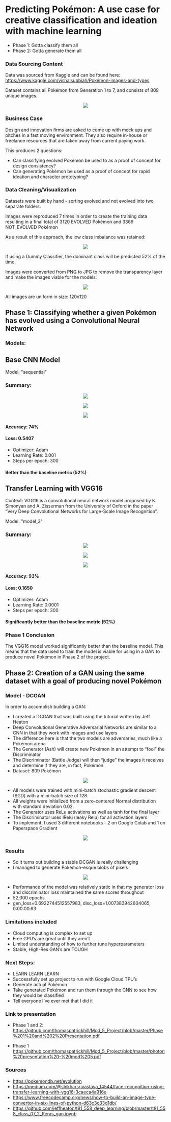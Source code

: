 # Predicting Pokémon: A use case for creative classification and ideation with machine learning

* Phase 1: Gotta classify them all
* Phase 2: Gotta generate them all

### Data Sourcing Content

Data was sourced from Kaggle and can be found here: https://www.kaggle.com/vishalsubbiah/Pokémon-images-and-types

Dataset contains all Pokémon from Generation 1 to 7, and consists of 809 unique images.

<p align='center'>
<img src='images/some_pokemon.png'>
</p>

### Business Case

Design and innovation firms are asked to come up with mock ups and pitches in a fast moving environment.  They also require in-house or freelance resources that are taken away from current paying work. 

This produces 2 questions:

* Can classifying evolved Pokémon be used to as a proof of concept for design consistency?
* Can generating Pokémon be used as a proof of concept for rapid ideation and character prototyping?


### Data Cleaning/Visualization

Datasets were built by hand - sorting evolved and not evolved into two separate folders.


Images were reproduced 7 times in order to create the training data resulting in a final total of 3120 EVOLVED Pokémon and 3369 NOT_EVOLVED Pokémon


As a result of this approach, the low class imbalance was retained:

<p align='center'>
<img src='images/class_imbalance.png'>
</p>


If using a Dummy Classifier, the dominant class will be predicted 52% of the time.


Images were converted from PNG to JPG to remove the transparency layer and make the images viable for the models:

<p align='center'>
<img src='images/jpg_version.png'>
</p>

All images are uniform in size: 120x120

## Phase 1: Classifying whether a given Pokémon has evolved using a Convolutional Neural Network

### Models:

## Base CNN Model

Model: "sequential"

### Summary:

<p align='center'>
<img src='images/base_loss.png'>
</p>

<p align='center'>
<img src='images/base_accuracy.png'>
</p>


<p align='center'>
<img src='images/base_results.png'>
</p>


#### Accuracy: 74%
#### Loss: 0.5407

* Optimizer: Adam
* Learning Rate: 0.001
* Steps per epoch: 300

#### Better than the baseline metric (52%)


## Transfer Learning with VGG16

Context: VGG16 is a convolutional neural network model proposed by K. Simonyan and A. Zisserman from the University of Oxford in the paper “Very Deep Convolutional Networks for Large-Scale Image Recognition”.

Model: "model_3"

### Summary:

<p align='center'>
<img src='images/model_loss.png'>
</p>

<p align='center'>
<img src='images/model_accuracy.png'>
</p>


<p align='center'>
<img src='images/model_results.png'>
</p>


#### Accuracy: 93%
#### Loss: 0.1650

* Optimizer: Adam
* Learning Rate: 0.0001
* Steps per epoch: 300

#### Significantly better than the baseline metric (52%)

### Phase 1 Conclusion

The VGG16 model worked significantly better than the baseline model.  This means that the data used to train the model is viable for using in a GAN to produce novel Pokémon in Phase 2 of the project.

## Phase 2: Creation of a GAN using the same dataset with a goal of producing novel Pokémon

### Model - DCGAN

In order to accomplish building a GAN:

* I created a DCGAN that was built using the tutorial written by Jeff Heaton
* Deep Convolutional Generative Adversarial Networks are similar to a CNN in that they work with images and use layers
* The difference here is that the two models are adversaries, much like a Pokémon arena
* The Generator (Ash) will create new Pokémon in an attempt to “fool” the Discriminator
* The Discriminator (Battle Judge) will then “judge” the images it receives and determine if they are, in fact, Pokémon
* Dataset: 809 Pokémon

<p align='center'>
<img src='images/gen_and_disc.png'>
</p>

* All models were trained with mini-batch stochastic gradient descent (SGD) with a mini-batch size of 128.
* All weights were initialized from a zero-centered Normal distribution with standard deviation 0.02.
* The Generator uses ReLu activations as well as tanh for the final layer
* The Discriminator uses lRelu (leaky Relu) for all activation layers
* To implement, I used 3 different notebooks - 2 on Google Colab and 1 on Paperspace Gradient

<p align='center'>
<img src='images/Deep-convolutional-generative-adversarial-networks-DCGAN-for-generative-model-of-BF-NSP.png'>
</p>

### Results

* So it turns out building a stable DCGAN is really challenging
* I managed to generate Pokémon-esque blobs of pixels

<p align='center'>
<img src='images/generated_pokemon.png'>
</p>

* Performance of the model was relatively static in that my generator loss and discriminator loss maintained the same scores throughout
* 52,000 epochs
* gen_loss=0.6922744512557983, disc_loss=1.007383942604065, 0:00:00.63

### Limitations included

* Cloud computing is complex to set up
* Free GPU’s are great until they aren’t
* Limited understanding of how to further tune hyperparameters
* Stable, High-Res GAN’s are TOUGH

### Next Steps:

* LEARN LEARN LEARN
* Successfully set up project to run with Google Cloud TPU’s
* Generate actual Pokémon
* Take generated Pokémon and run them through the CNN to see how they would be classified
* Tell everyone I’ve ever met that I did it

### Link to presentation

* Phase 1 and 2:
https://github.com/thomaspatrickhill/Mod_5_Project/blob/master/Phase%201%20and%202%20Presentation.pdf

* Phase 1
https://github.com/thomaspatrickhill/Mod_5_Project/blob/master/photon%20presentation%20-%20mod%205.pdf

### Sources

* https://pokemondb.net/evolution
* https://medium.com/@shikharsrivastava_14544/face-recognition-using-transfer-learning-with-vgg16-3caeca4a916e
* https://www.freecodecamp.org/news/how-to-build-an-image-type-convertor-in-six-lines-of-python-d63c3c33d1db/
* https://github.com/jeffheaton/t81_558_deep_learning/blob/master/t81_558_class_07_2_Keras_gan.ipynb



